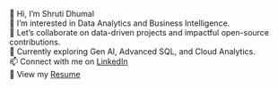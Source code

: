 👋 Hi, I’m Shruti Dhumal  
👀 I’m interested in Data Analytics and Business Intelligence.  
💬 Let’s collaborate on data-driven projects and impactful open-source contributions.  
🌱 Currently exploring Gen AI, Advanced SQL, and Cloud Analytics.  
📫 Connect with me on [LinkedIn](https://www.linkedin.com/in/shrutidhumal)  
📄 View my [Resume](https://drive.google.com/file/d/15oDHXxWEWN_7n5Ck8R5AUbc9oLthPFds/view?usp=drivesdk)